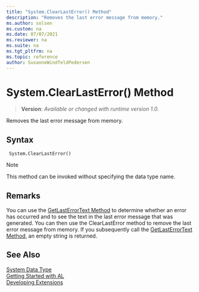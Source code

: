 ```yaml
---
title: "System.ClearLastError() Method"
description: "Removes the last error message from memory."
ms.author: solsen
ms.custom: na
ms.date: 07/07/2021
ms.reviewer: na
ms.suite: na
ms.tgt_pltfrm: na
ms.topic: reference
author: SusanneWindfeldPedersen
---
```

[//]: # (START>DO_NOT_EDIT)
[//]: # (IMPORTANT:Do not edit any of the content between here and the END>DO_NOT_EDIT.)
[//]: # (Any modifications should be made in the .xml files in the ModernDev repo.)
# System.ClearLastError() Method
> **Version**: _Available or changed with runtime version 1.0._

Removes the last error message from memory.


## Syntax
```AL
 System.ClearLastError()
```
> [!NOTE]
> This method can be invoked without specifying the data type name.



[//]: # (IMPORTANT: END>DO_NOT_EDIT)

## Remarks

You can use the [GetLastErrorText Method](../../methods-auto/system/system-getlasterrortext--method.md) to determine whether an error has occurred and to see the text in the last error message that was generated. You can then use the ClearLastError method to remove the last error message from memory. If you subsequently call the [GetLastErrorText Method](../../methods-auto/system/system-getlasterrortext--method.md), an empty string is returned. 


## See Also

[System Data Type](system-data-type.md)  
[Getting Started with AL](../../devenv-get-started.md)  
[Developing Extensions](../../devenv-dev-overview.md)